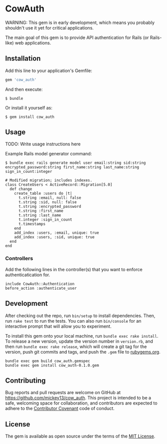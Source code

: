 # CowAuth

WARNING: This gem is in early development, which means you probably shouldn't use it yet for critical applications.

The main goal of this gem is to provide API authentication for Rails (or Rails-like) web applications.

## Installation

Add this line to your application's Gemfile:

```ruby
gem 'cow_auth'
```

And then execute:

    $ bundle

Or install it yourself as:

    $ gem install cow_auth

## Usage

TODO: Write usage instructions here

Example Rails model generator command:

    $ bundle exec rails generate model user email:string sid:string encrypted_password:string first_name:string last_name:string sign_in_count:integer

    # Modified migration; includes indexes.
    class CreateUsers < ActiveRecord::Migration[5.0]
      def change
        create_table :users do |t|
          t.string :email, null: false
          t.string :sid, null: false
          t.string :encrypted_password
          t.string :first_name
          t.string :last_name
          t.integer :sign_in_count
          t.timestamps
        end
        add_index :users, :email, unique: true
        add_index :users, :sid, unique: true
      end
    end

### Controllers

Add the following lines in the controller(s) that you want to enforce authenticatication for.

    include CowAuth::Authentication
    before_action :authenticate_user


## Development

After checking out the repo, run `bin/setup` to install dependencies. Then, run `rake test` to run the tests. You can also run `bin/console` for an interactive prompt that will allow you to experiment.

To install this gem onto your local machine, run `bundle exec rake install`. To release a new version, update the version number in `version.rb`, and then run `bundle exec rake release`, which will create a git tag for the version, push git commits and tags, and push the `.gem` file to [rubygems.org](https://rubygems.org).

    bundle exec gem build cow_auth.gemspec
    bundle exec gem install cow_auth-0.1.0.gem

## Contributing

Bug reports and pull requests are welcome on GitHub at https://github.com/mickey13/cow_auth. This project is intended to be a safe, welcoming space for collaboration, and contributors are expected to adhere to the [Contributor Covenant](http://contributor-covenant.org) code of conduct.


## License

The gem is available as open source under the terms of the [MIT License](http://opensource.org/licenses/MIT).


